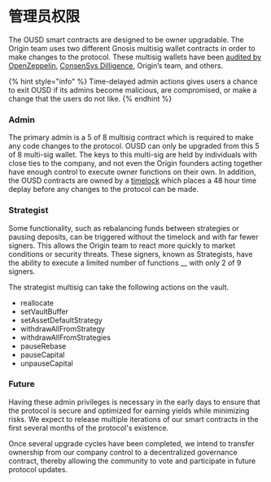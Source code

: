 # 管理员权限

The OUSD smart contracts are designed to be owner upgradable. The Origin team uses two different Gnosis multisig wallet contracts in order to make changes to the protocol. These multisig wallets have been [audited by OpenZeppelin](https://blog.openzeppelin.com/gnosis-multisig-wallet-audit-d702ff0e2b1e/), [ConsenSys Dilligence](https://blog.gnosis.pm/the-gnosis-multisig-wallet-and-our-commitment-to-security-ce9aca0d17f6), Origin’s team, and others. &#x20;

{% hint style="info" %}
Time-delayed admin actions gives users a chance to exit OUSD if its admins become malicious, are compromised, or make a change that the users do not like.
{% endhint %}

### Admin

The primary admin is a 5 of 8 multisig contract which is required to make any code changes to the protocol. OUSD can only be upgraded from this 5 of 8 multi-sig wallet. The keys to this multi-sig are held by individuals with close ties to the company, and not even the Origin founders acting together have enough control to execute owner functions on their own. In addition, the OUSD contracts are owned by a [timelock](../smart-contracts/api/timelock.md) which places a 48 hour time deplay before any changes to the protocol can be made.&#x20;

### Strategist

Some functionality, such as rebalancing funds between strategies or pausing deposits, can be triggered without the timelock and with far fewer signers. This allows the Origin team to react more quickly to market conditions or security threats. These signers, known as Strategists,  have the ability to execute a limited number of functions __ with only 2 of 9 signers.

The strategist multisig can take the following actions on the vault.

* reallocate
* setVaultBuffer
* setAssetDefaultStrategy
* withdrawAllFromStrategy
* withdrawAllFromStrategies
* pauseRebase
* pauseCapital
* unpauseCapital

### Future

Having these admin privileges is necessary in the early days to ensure that the protocol is secure and optimized for earning yields while minimizing risks. We expect to release multiple iterations of our smart contracts in the first several months of the protocol's existence.

Once several upgrade cycles have been completed, we intend to transfer ownership from our company control to a decentralized governance contract, thereby allowing the community to vote and participate in future protocol updates.
